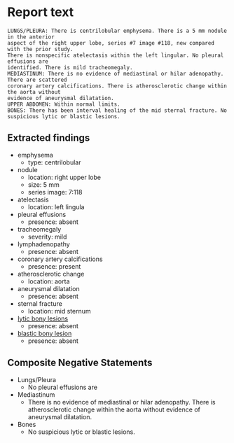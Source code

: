 # Report text

```text
LUNGS/PLEURA: There is centrilobular emphysema. There is a 5 mm nodule in the anterior
aspect of the right upper lobe, series #7 image #118, new compared with the prior study.
There is nonspecific atelectasis within the left lingular. No pleural effusions are
identified. There is mild tracheomegaly.
MEDIASTINUM: There is no evidence of mediastinal or hilar adenopathy. There are scattered
coronary artery calcifications. There is atherosclerotic change within the aorta without
evidence of aneurysmal dilatation.
UPPER ABDOMEN: Within normal limits.
BONES: There has been interval healing of the mid sternal fracture. No suspicious lytic or blastic lesions.
```

## Extracted findings

- emphysema
  - type: centrilobular
- nodule
  - location: right upper lobe
  - size: 5 mm
  - series image: 7:118
- atelectasis
  - location: left lingula
- pleural effusions
  - presence: absent
- tracheomegaly
  - severity: mild
- lymphadenopathy
  - presence: absent
- coronary artery calcifications
  - presence: present
- atherosclerotic change
  - location: aorta
- aneurysmal dilatation
  - presence: absent
- sternal fracture
  - location: mid sternum
- [lytic bony lesions](../../definitions/hood/lytic-lesion.md)
  - presence: absent
- [blastic bony lesion](../../definitions/hood/sclerotic-lesion.md)
  - presence: absent

## Composite Negative Statements

- Lungs/Pleura
  - No pleural effusions are
- Mediastinum
  - There is no evidence of mediastinal or hilar adenopathy. There is atherosclerotic change within the aorta without evidence of aneurysmal dilatation.
- Bones
  - No suspicious lytic or blastic lesions.
  